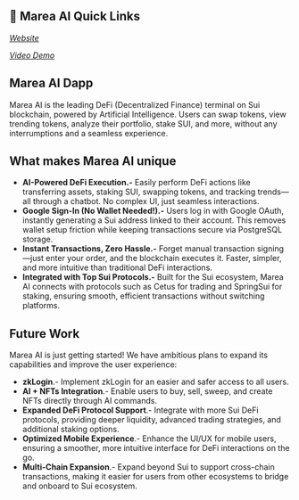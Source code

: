 ## 🌊 Marea AI Quick Links

[*Website*](https://marea-ai.vercel.app/)

[*Video Demo*](https://youtu.be/TcMV0nDdQhs)

## Marea AI Dapp
Marea AI is the leading DeFi (Decentralized Finance) terminal on Sui blockchain, powered by Artificial Intelligence. Users can swap tokens, view trending tokens, analyze their portfolio, stake SUI, and more, without any interrumptions and a seamless experience.

## What makes Marea AI unique
* **AI-Powered DeFi Execution.-** Easily perform DeFi actions like transferring assets, staking SUI, swapping tokens, and tracking trends—all through a chatbot. No complex UI, just seamless interactions.
* **Google Sign-In (No Wallet Needed!).-** Users log in with Google OAuth, instantly generating a Sui address linked to their account. This removes wallet setup friction while keeping transactions secure via PostgreSQL storage.
* **Instant Transactions, Zero Hassle.-** Forget manual transaction signing—just enter your order, and the blockchain executes it. Faster, simpler, and more intuitive than traditional DeFi interactions.
* **Integrated with Top Sui Protocols.-** Built for the Sui ecosystem, Marea AI connects with protocols such as Cetus for trading and SpringSui for staking, ensuring smooth, efficient transactions without switching platforms.

## Future Work
Marea AI is just getting started! We have ambitious plans to expand its capabilities and improve the user experience:
* **zkLogin**.- Implement zkLogin for an easier and safer access to all users.
* **AI + NFTs Integration**.- Enable users to buy, sell, sweep, and create NFTs directly through AI commands.
* **Expanded DeFi Protocol Support**.- Integrate with more Sui DeFi protocols, providing deeper liquidity, advanced trading strategies, and additional staking options.
* **Optimized Mobile Experience**.- Enhance the UI/UX for mobile users, ensuring a smoother, more intuitive interface for DeFi interactions on the go.
*  **Multi-Chain Expansion**.- Expand beyond Sui to support cross-chain transactions, making it easier for users from other ecosystems to bridge and onboard to Sui ecosystem.

